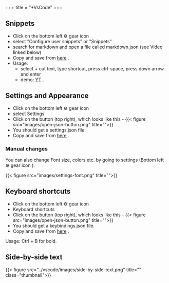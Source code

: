 +++
title = "+VsCode"
+++


## Snippets
- Click on the bottom left ⚙️ gear icon
- select "Configure user snippets" or "Snippets"
- search for markdown and open a file called markdown.json (see Video linked below)
- Copy and save from [here](markdown.json) .
- Usage:
  - select + cut text, type shortcut, press ctrl-space, press down arrow and enter
  - demo: [YT](https://youtu.be/4gzHnJp1iOk) .

## Settings and Appearance
- Click on the bottom left ⚙️ gear icon
- select Settings
- Click on the button (top right), which looks like this - {{< figure src="images/open-json-button.png" title="">}}
- You should get a settings.json file.
- Copy and save from [here](settings.json) .

### Manual changes
You can also change Font size, colors etc. by going to settings (Bottom left ⚙️ gear icon ).

{{< figure src="images/settings-font.png" title="">}}

## Keyboard shortcuts
- Click on the bottom left ⚙️ gear icon
- Keyboard shortcuts
- Click on the button (top right), which looks like this - {{< figure src="images/open-json-button.png" title="">}}
- You should get a keybindings.json file.
- Copy and save from [here](keybindings.json) .

Usage: Ctrl + B for bold.

## Side-by-side text
{{< figure src="../vscode/images/side-by-side-text.png" title="" class="thumbnail">}}